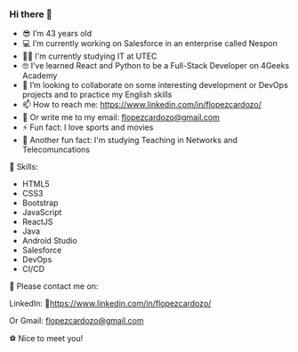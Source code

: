 ### Hi there 👋

- 😎 I’m 43 years old
- 💻 I’m currently working on Salesforce in an enterprise called Nespon
- 👨‍🎓 I'm currently studying IT at UTEC
- 🤓 I’ve learned React and Python to be a Full-Stack Developer on 4Geeks Academy
- 👯 I’m looking to collaborate on some interesting development or DevOps projects and to practice my English skills
- 📫 How to reach me: https://www.linkedin.com/in/flopezcardozo/
- 📝 Or write me to my email: flopezcardozo@gmail.com
- ⚡ Fun fact: I love sports and movies
- 🤔 Another fun fact: I'm studying Teaching in Networks and Telecomuncations

🚀 Skills:

- HTML5
- CSS3
- Bootstrap
- JavaScript
- ReactJS
- Java
- Android Studio
- Salesforce
- DevOps
- CI/CD

📲 Please contact me on:

LinkedIn: 🔗https://www.linkedin.com/in/flopezcardozo/

Or Gmail: flopezcardozo@gmail.com

⚽ Nice to meet you!
